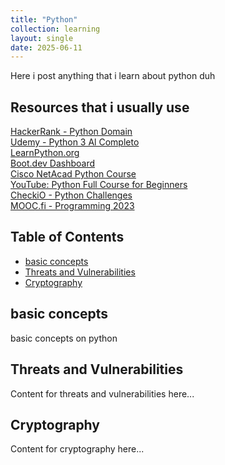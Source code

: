 ```yaml
---
title: "Python"
collection: learning
layout: single
date: 2025-06-11
---
```

Here i post anything that i learn about python duh
<!-- more -->

## Resources that i usually use

<a href="https://www.hackerrank.com/domains/python" target="_blank" rel="noopener noreferrer">HackerRank - Python Domain</a><br>
<a href="https://www.udemy.com/course/python-3-al-completo-desde-cero/?couponCode=KEEPLEARNING" target="_blank" rel="noopener noreferrer">Udemy - Python 3 Al Completo</a><br>
<a href="https://www.learnpython.org/" target="_blank" rel="noopener noreferrer">LearnPython.org</a><br>
<a href="https://www.boot.dev/dashboard" target="_blank" rel="noopener noreferrer">Boot.dev Dashboard</a><br>
<a href="https://www.netacad.com/launch?id=da0847b7-e6fc-4597-bc31-38ddd6b07a2e&tab=curriculum&view=a5d7d1ec-7047-5c6a-a377-703df83d06b4" target="_blank" rel="noopener noreferrer">Cisco NetAcad Python Course</a><br>
<a href="https://youtu.be/TbMKwl11itQ?si=QezW1R3y2gE19coP" target="_blank" rel="noopener noreferrer">YouTube: Python Full Course for Beginners</a><br>
<a href="https://py.checkio.org/station/initiation/" target="_blank" rel="noopener noreferrer">CheckiO - Python Challenges</a><br>
<a href="https://programming-23.mooc.fi/" target="_blank" rel="noopener noreferrer">MOOC.fi - Programming 2023</a>

## Table of Contents

- [basic concepts](#basic-concepts)
- [Threats and Vulnerabilities](#threats-and-vulnerabilities)
- [Cryptography](#cryptography)

## basic concepts
basic concepts on python

## Threats and Vulnerabilities

Content for threats and vulnerabilities here...

## Cryptography

Content for cryptography here...
